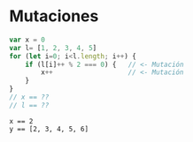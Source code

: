 # Mutaciones

```js
var x = 0
var l= [1, 2, 3, 4, 5]
for (let i=0; i<l.length; i++) {
    if (l[i]++ % 2 === 0) {   // <- Mutación
        x++                   // <- Mutación
    }
}
// x == ??
// l == ??
```

<div class="fragment">
<pre><code class="lang-js hljs javascript">x == 2
y == [2, 3, 4, 5, 6]
</code></pre>
</div>
